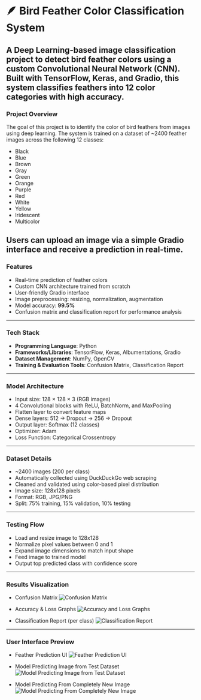  # 🪶 Bird Feather Color Classification System
A Deep Learning-based image classification project to detect bird feather colors using a custom Convolutional Neural Network (CNN). Built with TensorFlow, Keras, and Gradio, this system classifies feathers into 12 color categories with high accuracy.
---
### Project Overview

The goal of this project is to identify the color of bird feathers from images using deep learning. The system is trained on a dataset of ~2400 feather images across the following 12 classes:
- Black
- Blue
- Brown
- Gray
- Green
- Orange
- Purple
- Red
- White
- Yellow
- Iridescent
- Multicolor

Users can upload an image via a simple Gradio interface and receive a prediction in real-time.
---
### Features

- Real-time prediction of feather colors
- Custom CNN architecture trained from scratch
- User-friendly Gradio interface
- Image preprocessing: resizing, normalization, augmentation
- Model accuracy: **99.5%**
- Confusion matrix and classification report for performance analysis

---
### Tech Stack
- **Programming Language**: Python
- **Frameworks/Libraries**: TensorFlow, Keras, Albumentations, Gradio
- **Dataset Management**: NumPy, OpenCV
- **Training & Evaluation Tools**: Confusion Matrix, Classification Report
---
 ### Model Architecture
- Input size: 128 × 128 × 3 (RGB images)
- 4 Convolutional blocks with ReLU, BatchNorm, and MaxPooling
- Flatten layer to convert feature maps
- Dense layers: 512 → Dropout → 256 → Dropout
- Output layer: Softmax (12 classes)
- Optimizer: Adam
- Loss Function: Categorical Crossentropy

---
### Dataset Details
- ~2400 images (200 per class)
- Automatically collected using DuckDuckGo web scraping
- Cleaned and validated using color-based pixel distribution
- Image size: 128x128 pixels
- Format: RGB, JPG/PNG
- Split: 75% training, 15% validation, 10% testing

---

### Testing Flow
- Load and resize image to 128x128
- Normalize pixel values between 0 and 1
- Expand image dimensions to match input shape
- Feed image to trained model
- Output top predicted class with confidence score
---
### Results Visualization
- Confusion Matrix
  ![Confusion Matrix](https://i.imgur.com/KVEZpZ5.png)

- Accuracy & Loss Graphs
  ![Accuracy and Loss Graphs](https://i.imgur.com/fzhioq3.png)

- Classification Report (per class)
  ![Classification Report](https://i.imgur.com/Rue97M4.png)
---

### User Interface Preview
- Feather Prediction UI
![Feather Prediction UI](https://i.imgur.com/c05PiGG.png)

- Model Predicting Image from Test Dataset
![Model Predicting Image from Test Dataset](https://i.imgur.com/VUYKZA5.png)

- Model Predicting From Completely New Image
![Model Predicting From Completely New Image](https://i.imgur.com/xEa4PWP.png)
